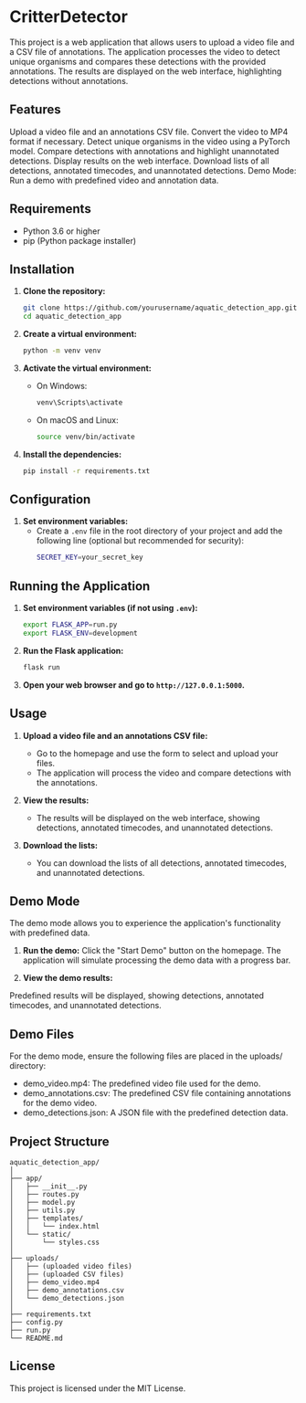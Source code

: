 # CritterDetector

This project is a web application that allows users to upload a video file and a CSV file of annotations. The application processes the video to detect unique organisms and compares these detections with the provided annotations. The results are displayed on the web interface, highlighting detections without annotations.

## Features

Upload a video file and an annotations CSV file.
Convert the video to MP4 format if necessary.
Detect unique organisms in the video using a PyTorch model.
Compare detections with annotations and highlight unannotated detections.
Display results on the web interface.
Download lists of all detections, annotated timecodes, and unannotated detections.
Demo Mode: Run a demo with predefined video and annotation data.

## Requirements

- Python 3.6 or higher
- pip (Python package installer)

## Installation

1. **Clone the repository:**
   ```sh
   git clone https://github.com/yourusername/aquatic_detection_app.git
   cd aquatic_detection_app
   ```

2. **Create a virtual environment:**
   ```sh
   python -m venv venv
   ```

3. **Activate the virtual environment:**
   - On Windows:
     ```sh
     venv\Scripts\activate
     ```
   - On macOS and Linux:
     ```sh
     source venv/bin/activate
     ```

4. **Install the dependencies:**
   ```sh
   pip install -r requirements.txt
   ```

## Configuration

1. **Set environment variables:**
   - Create a `.env` file in the root directory of your project and add the following line (optional but recommended for security):
     ```sh
     SECRET_KEY=your_secret_key
     ```

## Running the Application

1. **Set environment variables (if not using `.env`):**
   ```sh
   export FLASK_APP=run.py
   export FLASK_ENV=development
   ```

2. **Run the Flask application:**
   ```sh
   flask run
   ```

3. **Open your web browser and go to `http://127.0.0.1:5000`.**

## Usage

1. **Upload a video file and an annotations CSV file:**
   - Go to the homepage and use the form to select and upload your files.
   - The application will process the video and compare detections with the annotations.

2. **View the results:**
   - The results will be displayed on the web interface, showing detections, annotated timecodes, and unannotated detections.

3. **Download the lists:**
   - You can download the lists of all detections, annotated timecodes, and unannotated detections.

## Demo Mode
The demo mode allows you to experience the application's functionality with predefined data.

1. **Run the demo:**
Click the "Start Demo" button on the homepage.
The application will simulate processing the demo data with a progress bar.


2. **View the demo results:**

Predefined results will be displayed, showing detections, annotated timecodes, and unannotated detections.

## Demo Files
For the demo mode, ensure the following files are placed in the uploads/ directory:

- demo_video.mp4: The predefined video file used for the demo.
- demo_annotations.csv: The predefined CSV file containing annotations for the demo video.
- demo_detections.json: A JSON file with the predefined detection data.

## Project Structure

```
aquatic_detection_app/
│
├── app/
│   ├── __init__.py
│   ├── routes.py
│   ├── model.py
│   ├── utils.py
│   ├── templates/
│   │   └── index.html
│   └── static/
│       └── styles.css
│
├── uploads/
│   ├── (uploaded video files)
│   ├── (uploaded CSV files)
│   ├── demo_video.mp4
│   ├── demo_annotations.csv
│   └── demo_detections.json
│
├── requirements.txt
├── config.py
├── run.py
└── README.md
```

## License

This project is licensed under the MIT License.
